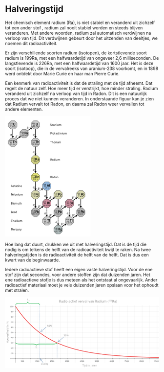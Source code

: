 # Halveringstijd

Het chemisch element radium (Ra), is niet stabiel en veranderd uit zichzelf tot een ander stof , radium zal nooit stabiel worden en steeds blijven veranderen. Met andere woorden, radium zal automatisch verdwijnen na verloop van tijd. Dit verdwijnen gebeurt door het uitzenden van deeltjes, we noemen dit radioactiviteit.

Er zijn verschillende soorten radium (isotopen), de kortstlevende soort radium is 199Ra, met een halfwaardetijd van ongeveer 2,6 milliseconden. De langstlevende is 226Ra, met een halfwaardetijd van 1600 jaar. Het is deze soort (isotoop), die in de vervalreeks van uranium-238 voorkomt, en in 1898 werd ontdekt door Marie Curie en haar man Pierre Curie.

Een kenmerk van radioactiviteit is dat de straling met de tijd afneemt. Dat regelt de natuur zelf. Hoe meer tijd er verstrijkt, hoe minder straling. Radium veranderd uit zichzelf na verloop van tijd in Radon. Dit is een natuurlijk proces dat we niet kunnen veranderen. In onderstaande figuur kan je zien dat Radium vervalt tot Radon, en daarna zal Radon weer vervallen tot andere elementen.

![Marie Curie](afbeeldingen/verval_radioactieve_elementen.png)

Hoe lang dat duurt, drukken we uit met halveringstijd. Dat is de tijd die nodig is om telkens de helft van de radioactiviteit kwijt te raken. Na twee halveringstijden is de radioactiviteit de helft van de helft. Dat is dus een kwart van de beginwaarde.

Iedere radioactieve stof heeft een eigen vaste halveringstijd. Voor de ene stof zijn dat secondes, voor andere stoffen zijn dat duizenden jaren. Het ene radioactieve stofje is dus meteen als het ontstaat al ongevaarlijk. Ander radioactief materiaal moet je vele duizenden jaren opslaan voor het ophoudt met stralen.

![Marie Curie](afbeeldingen/radioactief_verval2.png)
